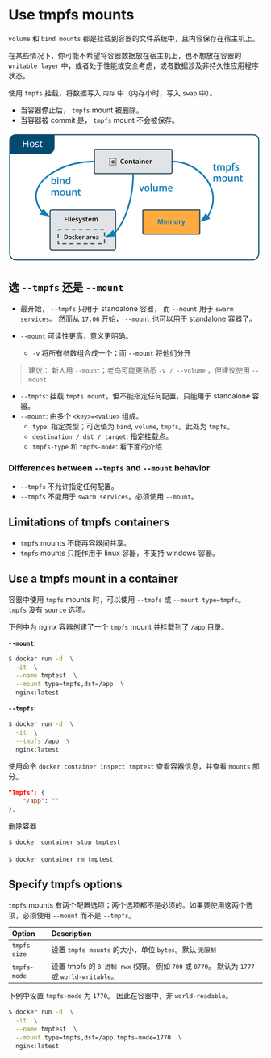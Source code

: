 # Use tmpfs mounts

`volume` 和 `bind mounts` 都是挂载到容器的文件系统中，且内容保存在宿主机上。

在某些情况下，你可能不希望将容器数据放在宿主机上，也不想放在容器的 `writable layer` 中，或者处于性能或安全考虑，或者数据涉及非持久性应用程序状态。

使用 `tmpfs` 挂载，将数据写入 `内存` 中（内存小时，写入 `swap` 中）。
  + 当容器停止后， `tmpfs` mount 被删除。
  + 当容器被 commit 是， `tmpfs` mount 不会被保存。

![004.types-of-mounts-tmpfs.png](004.types-of-mounts-tmpfs.png)


## 选 `--tmpfs` 还是 `--mount`

+ 最开始， `--tmpfs` 只用于 standalone 容器， 而 `--mount` 用于 `swarm services`。 然而从 `17.06` 开始， `--mount` 也可以用于 standalone 容器了。

+ `--mount` 可读性更高，意义更明确。
  + `-v` 将所有参数组合成一个；而 `--mount` 将他们分开

> 建议： 新人用 `--mount`；老鸟可能更熟悉 `-v / --volume` ，但建议使用 `--mount`


+ `--tmpfs`: 挂载 `tmpfs mount`，但不能指定任何配置，只能用于 standalone 容器。
+ `--mount`: 由多个 `<key>=<value>` 组成。
  + `type`: 指定类型；可选值为 `bind`, `volume`, `tmpfs`。此处为 `tmpfs`。
  + `destination / dst / target`: 指定挂载点。
  + `tmpfs-type` 和 `tmpfs-mode`: 看下面的介绍

### Differences between `--tmpfs` and `--mount` behavior

+ `--tmpfs` 不允许指定任何配置。
+ `--tmpfs` 不能用于 `swarm services`。必须使用 `--mount`。

## Limitations of tmpfs containers

+ `tmpfs` mounts 不能再容器间共享。
+ `tmpfs` mounts 只能作用于 linux 容器，不支持 windows 容器。

## Use a tmpfs mount in a container

容器中使用 `tmpfs` mounts 时，可以使用 `--tmpfs` 或 `--mount type=tmpfs`。 `tmpfs` 没有 `source` 选项。

下例中为 nginx 容器创建了一个 `tmpfs` mount 并挂载到了 `/app` 目录。

**`--mount`**:

```bash
$ docker run -d  \
  -it  \
  --name tmptest  \
  --mount type=tmpfs,dst=/app  \
  nginx:latest
```

**`--tmpfs`**:

```bash
$ docker run -d  \
  -it  \
  --tmpfs /app  \
  nginx:latest

```

使用命令 `docker container inspect tmptest` 查看容器信息，并查看 `Mounts` 部分。

```json
"Tmpfs": {
    "/app": ""
},

```

删除容器

```bash
$ docker container stop tmptest

$ docker container rm tmptest
```

## Specify tmpfs options

`tmpfs` mounts 有两个配置选项；两个选项都不是必须的。如果要使用这两个选项，必须使用 `--mount` 而不是 `--tmpfs`。

| **Option** | **Description** |
| :---- | :---- |
| `tmpfs-size` | 设置 `tmpfs mounts` 的大小，单位 `bytes`。默认 `无限制` |
| `tmpfs-mode` | 设置 tmpfs 的 `8 进制 rwx` 权限。 例如 `700` 或 `0770`。 默认为 `1777` 或 `world-writable`。|

下例中设置 `tmpfs-mode` 为 `1770`。 因此在容器中，非 `world-readable`。

```bash
$ docker run -d  \
  -it  \
  --name tmptest  \
  --mount type=tmpfs,dst=/app,tmpfs-mode=1770  \
  nginx:latest
```